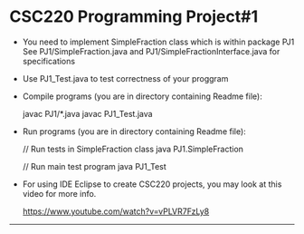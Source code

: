 CSC220 Programming Project#1
============================

- You need to implement SimpleFraction class which is within package PJ1
  See PJ1/SimpleFraction.java and PJ1/SimpleFractionInterface.java for specifications

- Use PJ1_Test.java to test correctness of your proggram

- Compile programs (you are in directory containing Readme file):
	
  javac PJ1/*.java
  javac PJ1_Test.java

- Run programs (you are in directory containing Readme file):

  // Run tests in SimpleFraction class
  java PJ1.SimpleFraction	

  // Run main test program
  java PJ1_Test		

- For using IDE Eclipse to create CSC220 projects, you may look at this video for more info. 
  
  https://www.youtube.com/watch?v=vPLVR7FzLy8
  

************************************************************
